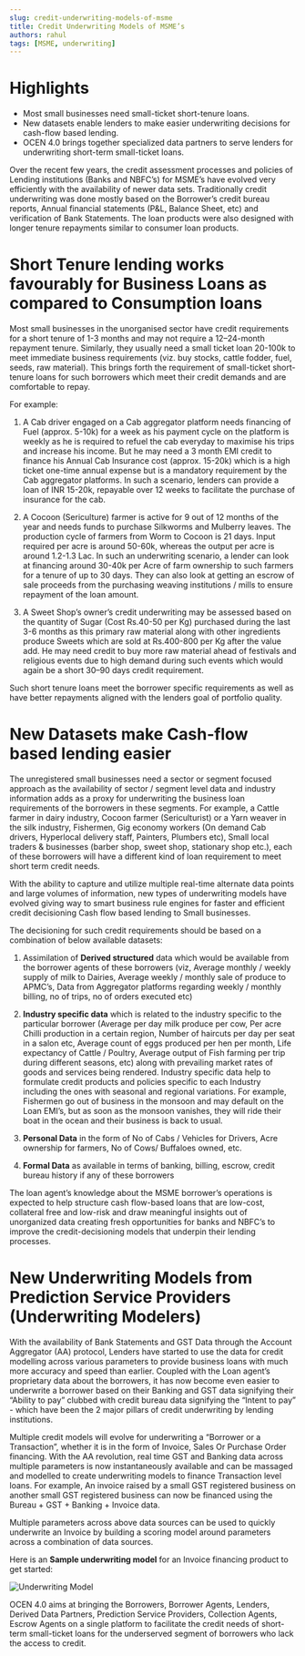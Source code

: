 ```yaml
---
slug: credit-underwriting-models-of-msme
title: Credit Underwriting Models of MSME’s
authors: rahul
tags: [MSME, underwriting]
---
```


# Highlights

* Most small businesses need small-ticket short-tenure loans. 
* New datasets enable lenders to make easier underwriting decisions for cash-flow based lending. 
* OCEN 4.0 brings together specialized data partners to serve lenders for underwriting short-term small-ticket loans.

<!--truncate-->

Over the recent few years, the credit assessment processes and policies of Lending institutions (Banks and NBFC’s) for MSME’s have evolved very efficiently with the availability of newer data sets. Traditionally credit underwriting was done mostly based on the Borrower’s credit bureau reports, Annual financial statements (P&L, Balance Sheet, etc) and verification of Bank Statements. The loan products were also designed with longer tenure repayments similar to consumer loan products.

# Short Tenure lending works favourably for Business Loans as compared to Consumption loans

Most small businesses in the unorganised sector have credit requirements for a short tenure of 1-3 months and may not require a 12–24-month repayment tenure. Similarly, they usually need a small ticket loan 20-100k to meet immediate business requirements (viz. buy stocks, cattle fodder, fuel, seeds, raw material). This brings forth the requirement of small-ticket short-tenure loans for such borrowers which meet their credit demands and are comfortable to repay. 

For example: 

1. A Cab driver engaged on a Cab aggregator platform needs financing of Fuel (approx. 5-10k) for a week as his payment cycle on the platform is weekly as he is required to refuel the cab everyday to maximise his trips and increase his income. But he may need a 3 month EMI credit to finance his Annual Cab Insurance cost (approx. 15-20k) which is a high ticket one-time annual expense but is a mandatory requirement by the Cab aggregator platforms. In such a scenario, lenders can provide a loan of INR 15-20k, repayable over 12 weeks to facilitate the purchase of insurance for the cab.  

2. A Cocoon (Sericulture) farmer is active for 9 out of 12 months of the year and needs funds to purchase Silkworms and Mulberry leaves. The production cycle of farmers from Worm to Cocoon is 21 days. Input required per acre is around 50-60k, whereas the output per acre is around 1.2-1.3 Lac. In such an underwriting scenario, a lender can look at financing around 30-40k per Acre of farm ownership to such farmers for a tenure of up to 30 days. They can also look at getting an escrow of sale proceeds from the purchasing weaving institutions / mills to ensure repayment of the loan amount.

3. A Sweet Shop’s owner’s credit underwriting may be assessed based on the quantity of Sugar (Cost Rs.40-50 per Kg) purchased during the last 3-6 months as this primary raw material along with other ingredients produce Sweets which are sold at Rs.400-800 per Kg after the value add. He may need credit to buy more raw material ahead of festivals and religious events due to high demand during such events which would again be a short 30–90 days credit requirement.

Such short tenure loans meet the borrower specific requirements as well as have better repayments aligned with the lenders goal of portfolio quality. 

# New Datasets make Cash-flow based lending easier

The unregistered small businesses need a sector or segment focused approach as the availability of sector / segment level data and industry information adds as a proxy for underwriting the business loan requirements of the borrowers in these segments. For example, a Cattle farmer in dairy industry, Cocoon farmer (Sericulturist) or a Yarn weaver in the silk industry, Fishermen, Gig economy workers (On demand Cab drivers, Hyperlocal delivery staff, Painters, Plumbers etc), Small local traders & businesses (barber shop, sweet shop, stationary shop etc.), each of these borrowers will have a different kind of loan requirement to meet short term credit needs.

With the ability to capture and utilize multiple real-time alternate data points and large volumes of information, new types of underwriting models have evolved giving way to smart business rule engines for faster and efficient credit decisioning Cash flow based lending to Small businesses.   

The decisioning for such credit requirements should be based on a combination of below available datasets:

1. Assimilation of **Derived structured** data which would be available from the borrower agents of these borrowers (viz, Average monthly / weekly supply of milk to Dairies, Average weekly / monthly sale of produce to APMC’s, Data from Aggregator platforms regarding weekly / monthly billing, no of trips, no of orders executed etc) 

2. **Industry specific data** which is related to the industry specific to the particular borrower (Average per day milk produce per cow, Per acre Chilli production in a certain region, Number of haircuts per day per seat in a salon etc, Average count of eggs produced per hen per month, Life expectancy of Cattle / Poultry, Average output of Fish farming per trip during different seasons, etc) along with prevailing market rates of goods and services being rendered. Industry specific data help to formulate credit products and policies specific to each Industry including the ones with seasonal and regional variations. For example, Fishermen go out of business in the monsoon and may default on the Loan EMI’s, but as soon as the monsoon vanishes, they will ride their boat in the ocean and their business is back to usual.

3. **Personal Data** in the form of No of Cabs / Vehicles for Drivers, Acre ownership for farmers, No of Cows/ Buffaloes owned, etc.

4. **Formal Data** as available in terms of banking, billing, escrow, credit bureau history if any of these borrowers

The loan agent’s knowledge about the MSME borrower’s operations is expected to help structure cash flow-based loans that are low-cost, collateral free and low-risk and draw meaningful insights out of unorganized data creating fresh opportunities for banks and NBFC’s to improve the credit-decisioning models that underpin their lending processes.

# New Underwriting Models from Prediction Service Providers (Underwriting Modelers) 

With the availability of Bank Statements and GST Data through the Account Aggregator (AA) protocol, Lenders have started to use the data for credit modelling across various parameters to provide business loans with much more accuracy and speed than earlier. Coupled with the Loan agent’s proprietary data about the borrowers, it has now become even easier to underwrite a borrower based on their Banking and GST data signifying their “Ability to pay” clubbed with credit bureau data signifying the “Intent to pay” - which have been the 2 major pillars of credit underwriting by lending institutions. 

Multiple credit models will evolve for underwriting a “Borrower or a Transaction”, whether it is in the form of Invoice, Sales Or Purchase Order financing. With the AA revolution, real time GST and Banking data across multiple parameters is now instantaneously available and can be massaged and modelled to create underwriting models to finance Transaction level loans. For example, An invoice raised by a small GST registered business on another small GST registered business can now be financed using the Bureau + GST + Banking + Invoice data. 

Multiple parameters across above data sources can be used to quickly underwrite an Invoice by building a scoring model around parameters across a combination of data sources. 

Here is an **Sample underwriting model** for an Invoice financing product to get started:

![Underwriting Model](./underwriting_model.png)

OCEN 4.0 aims at bringing the Borrowers, Borrower Agents, Lenders, Derived Data Partners, Prediction Service Providers, Collection Agents, Escrow Agents on a single platform to facilitate the credit needs of short-term small-ticket loans for the underserved segment of borrowers who lack the access to credit. 

